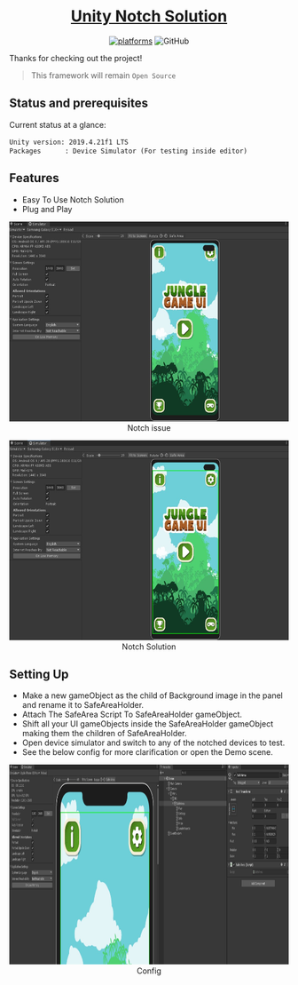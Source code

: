 <h1 align="center" style="border-bottom: none;">
  <a href="https://github.com/MohitSethi99/UnityNotchSolution/">Unity Notch Solution</a>
</h1>

<p align="center">
  <a href=""><img alt="platforms" src="https://img.shields.io/badge/platform-Windows-blue?style=flat-square"/></a>
  <img alt="GitHub" src="https://img.shields.io/github/license/MohitSethi99/UnityNotchSolution?color=blue&style=flat-square">
  <br/>
</p>

Thanks for checking out the project!

> This framework will remain `Open Source`

## Status and prerequisites

Current status at a glance:
```
Unity version: 2019.4.21f1 LTS
Packages	  : Device Simulator (For testing inside editor)
```


## Features

- Easy To Use Notch Solution
- Plug and Play

<p align="center">
    <img height="360" src="Documentation/NotchIssue.jpg" alt="NotchIssue" />
    <br>
    Notch issue
</p>

<p align="center">
    <img height="360" src="Documentation/NotchSolution.jpg" alt="NotchSolution" />
    <br>
    Notch Solution
</p>


## Setting Up

- Make a new gameObject as the child of Background image in the panel and rename it to SafeAreaHolder.
- Attach The SafeArea Script To SafeAreaHolder gameObject.
- Shift all your UI gameObjects inside the SafeAreaHolder gameObject making them the children of SafeAreaHolder.
- Open device simulator and switch to any of the notched devices to test.
- See the below config for more clarification or open the Demo scene.

<p align="center">
    <img height="360" src="Documentation/Config.jpg" alt="Config" />
    <br>
    Config
</p>
